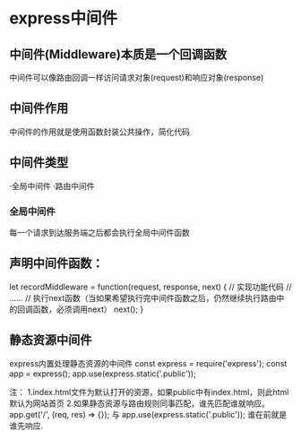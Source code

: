 # express中间件
## 中间件(Middleware)本质是一个回调函数
中间件可以像路由回调一样访问请求对象(request)和响应对象(response)

## 中间件作用
中间件的作用就是使用函数封装公共操作，简化代码

## 中间件类型
·全局中间件
·路由中间件

### 全局中间件
每一个请求到达服务端之后都会执行全局中间件函数

## 声明中间件函数：
let recordMiddleware = function(request, response, next) {
    // 实现功能代码
    // ......
    // 执行next函数（当如果希望执行完中间件函数之后，仍然继续执行路由中的回调函数，必须调用next）
    next();
}

## 静态资源中间件
express内置处理静态资源的中间件
const express = require('express');
const app = express();
app.use(express.static('.public'));

注：
1.index.html文件为默认打开的资源，如果public中有index.html，则此html默认为网站首页
2.如果静态资源与路由规则同事匹配，谁先匹配谁就响应。
app.get('/', (req, res) =>  {});
与
app.use(express.static('.public'));
谁在前就是谁先响应.


